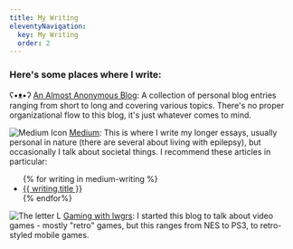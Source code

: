 ```yaml
---
title: My Writing
eleventyNavigation:
  key: My Writing
  order: 2
---
```

### Here's some places where I write: 

ʕ•ᴥ•ʔ [An Almost Anonymous Blog](https://lwgrs.bearblog.dev): A collection of personal blog entries ranging from short to long and covering various topics. There's no proper organizational flow to this blog, it's just whatever comes to mind. 

<!-- 
*Taking this out temporarily*

You can view the [most recent posts](/blog/) or start with theses posts:  

<ul>
{% for writing in bear-writing %} 
 <li><a href="{{ writing.url }}">{{ writing.title }}</a></li>
{% endfor%}
</ul>

-->

<img class="icon" src="/icons/medium.svg" alt="Medium Icon" /> [Medium](https://medium.com/@stephen_g): This is where I write my longer essays, usually personal in nature (there are several about living with epilepsy), but occasionally I talk about societal things. I recommend these articles in particular:

<ul>
{% for writing in medium-writing %}
 <li><a href="{{ writing.url }}">{{ writing.title }}</a></li>
{% endfor%}
</ul>

<img class ="icon" src="/icons/lwgrs-gaming.svg" alt="The letter L" /> [Gaming with lwgrs](https://lwgrs.neocities.org): I started this blog to talk about video games - mostly "retro" games, but this ranges from NES to PS3, to retro-styled mobile games.


